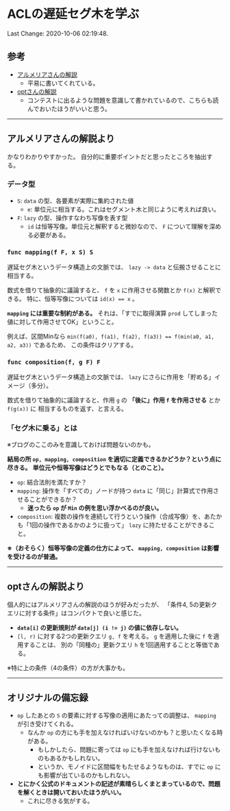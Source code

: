 # ACLの遅延セグ木を学ぶ

Last Change: 2020-10-06 02:19:48.

## 参考

- [アルメリアさんの解説](https://betrue12.hateblo.jp/entry/2020/09/22/194541)
  - 平易に書いてくれている。
- [optさんの解説](https://opt-cp.com/cp/lazysegtree-aclpc-k/)
  - コンテストに出るような問題を意識して書かれているので、こちらも読んでおいたほうがいいと思う。

---

## アルメリアさんの解説より

かなりわかりやすかった。
自分的に重要ポイントだと思ったところを抽出する。

### データ型

- `S`: `data` の型、各要素が実際に集約された値
  - `e`: 単位元に相当する。これはセグメント木と同じように考えれば良い。
- `F`: `lazy` の型、操作すなわち写像を表す型
  - `id` は恒等写像。単位元と解釈すると微妙なので、 `F` について理解を深める必要がある。

### `func mapping(f F, x S) S`

遅延セグ木というデータ構造上の文脈では、 `lazy -> data` と伝搬させることに相当する。

数式を借りて抽象的に議論すると、 `f` を `x` に作用させる関数とか `f(x)` と解釈できる。
特に、恒等写像については `id(x) == x` 。

**`mapping` には重要な制約がある。**
それは、「すでに取得演算 `prod` してしまった値に対して作用させてOK」ということ。

例えば、区間Minなら `min(f(a0), f(a1), f(a2), f(a3)) == f(min(a0, a1, a2, a3))` であるため、
この条件はクリアする。

### `func composition(f, g F) F`

遅延セグ木というデータ構造上の文脈では、 `lazy` にさらに作用を「貯める」イメージ（多分）。

数式を借りて抽象的に議論すると、作用 `g` の **「後に」作用 `f` を作用させる** とか `f(g(x))` に
相当するものを返す、と言える。

### 「セグ木に乗る」とは

※ブログのここのみを意識しておけば問題ないのかも。

**結局の所 `op, mapping, composition` を適切に定義できるかどうか？という点に尽きる。**
**単位元や恒等写像はどうとでもなる（とのこと）。**

- `op`: 結合法則を満たすか？
- `mapping`: 操作を「すべての」ノードが持つ `data` に「同じ」計算式で作用させることができるか？
  - **迷ったら `op` が `Min` の例を思い浮かべるのが良い。**
- `composition`: 複数の操作を連続して行うという操作（合成写像）を、あたかも「1回の操作であるかのように扱って」
`lazy` に持たせることができること。

**※（おそらく）恒等写像の定義の仕方によって、 `mapping, composition` は影響を受けるのが普通。**

---

## optさんの解説より

個人的にはアルメリアさんの解説のほうが好みだったが、
「条件4, 5の更新クエリに対する条件」はコンパクトで良いと感じた。

- **`data[i]` の更新規則が `data[j] (i != j)` の値に依存しない。**
- `[l, r)` に対する2つの更新クエリ `g, f` を考える。 `g` を適用した後に `f` を適用することは、
別の「同種の」更新クエリ `h` を1回適用することと等価である。

※特に上の条件（4の条件）の方が大事かも。

---

## オリジナルの備忘録

- `op` したあとの `S` の要素に対する写像の適用にあたっての調整は、 `mapping` が引き受けてくれる。
  - なんか `op` の方にも手を加えなければいけないのかも？と思いたくなる時がある。
    - もしかしたら、問題に寄っては `op` にも手を加えなければ行けないものもあるかもしれない。
    - というか、モノイドに区間幅をもたせるようなものは、すでに `op` にも影響が出ているのかもしれない。
- **とにかく公式のドキュメントの記述が素晴らしくまとまっているので、問題を解くときは開いておいたほうがいい。**
  - これに尽きる気がする。

